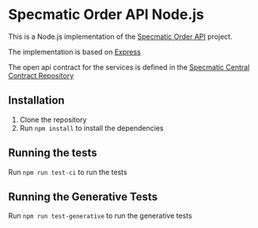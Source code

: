 # Specmatic Order API Node.js

This is a Node.js implementation of the [Specmatic Order API](https://github.com/znsio/specmatic-order-api-java) project.

The implementation is based on [Express](https://expressjs.com/)

The open api contract for the services is defined in the [Specmatic Central Contract Repository](https://github.com/znsio/specmatic-order-contracts/blob/main/in/specmatic/examples/store/api_order_v3.yaml)

## Installation

1. Clone the repository
2. Run `npm install` to install the dependencies

## Running the tests

Run `npm run test-ci` to run the tests

## Running the Generative Tests

Run `npm run test-generative` to run the generative tests

